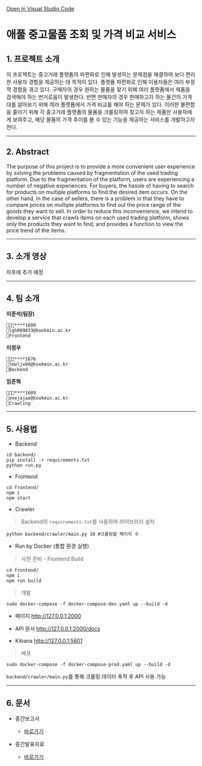 [Open in Visual Studio Code](https://classroom.github.com/online_ide?assignment_repo_id=7073047&assignment_repo_type=AssignmentRepo)

# 애풀 중고물품 조회 및 가격 비교 서비스

## 1. 프로젝트 소개

이 프로젝트는 중고거래 플랫폼의 파편화로 인해 발생하는 문제점을 해결하여 보다 편리한 사용자 경험을 제공하는 데 목적이 있다. 플랫폼 파편화로 인해 이용자들은 여러 부정적 경험을 겪고 있다. 구매자의 경우 원하는 물품을 찾기 위해 여러 플랫폼에서 제품을 검색해야 하는 번거로움이 발생한다. 반면 판매자의 경우 판매하고자 하는 물건의 가격대를 알아보기 위해 여러 플랫폼에서 가격 비교를 해야 하는 문제가 있다. 이러한 불편함을 줄이기 위해 각 중고거래 플랫폼의 물품을 크롤링하여 찾고자 하는 제품만 사용자에게 보여주고, 해당 물품의 가격 추이를 볼 수 있는 기능을 제공하는 서비스를 개발하고자 한다.

---

## 2. Abstract

The purpose of this project is to provide a more convenient user experience by solving the problems caused by fragmentation of the used trading platform. Due to the fragmentation of the platform, users are experiencing a number of negative experiences. For buyers, the hassle of having to search for products on multiple platforms to find the desired item occurs. On the other hand, in the case of sellers, there is a problem in that they have to compare prices on multiple platforms to find out the price range of the goods they want to sell. In order to reduce this inconvenience, we intend to develop a service that crawls items on each used trading platform, shows only the products they want to find, and provides a function to view the price trend of the items.

---

## 3. 소개 영상

차후에 추가 예정

---

## 4. 팀 소개

**이준석(팀장)**

```
👨🏻‍💻****1680
📧lgh009833@kookmin.ac.kr
🔨Frontend
```

**이정우**

```
👨🏻‍💻****1676
📧lmwljw98@kookmin.ac.kr
🔨Backend
```

**임준혁**

```
👨🏻‍💻****1689
📧onejajae@kookmin.ac.kr
🔨Crawling
```

---

## 5. 사용법

- Backend

```
cd backend/
pip install -r requirements.txt
python run.py
```

- Frontend

```
cd frontend/
npm i
npm start
```

- Crawler
> Backend의 `requirements.txt`를 사용하여 라이브러리 설치
```
python backend/crawler/main.py 10 #크롤링할 페이지 수 
```

- Run by Docker (통합 환경 실행)
> 사전 준비 - Frontend Build
```
cd frontend/
npm i
npm run build
```

> 개발
```
sudo docker-compose -f docker-compose-dev.yaml up --build -d
```
* 페이지
http://127.0.0.1:2000

* API 문서
http://127.0.0.1:2000/docs

* Kibana
http://127.0.0.1:5601

> 배포
```
sudo docker-compose -f docker-compose-prod.yaml up --build -d
```
`backend/crawler/main.py`를 통해 크롤링 데이터 축적 후 API 사용 가능

---

## 6. 문서

- 중간보고서

  - [바로가기](https://github.com/kookmin-sw/capstone-2022-14/blob/master/docs/팀14-중간보고서.pdf)

- 중간발표자료

  - [바로가기](https://github.com/kookmin-sw/capstone-2022-14/blob/master/docs/팀14-중간발표자료.pdf)
